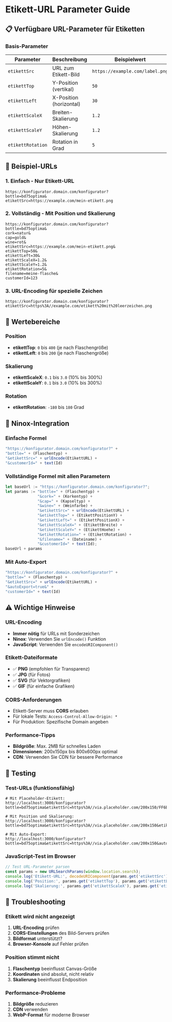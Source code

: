 # Etikett-URL Parameter Guide

## 📋 Verfügbare URL-Parameter für Etiketten

### Basis-Parameter
| Parameter | Beschreibung | Beispielwert | Pflicht |
|-----------|--------------|--------------|---------|
| `etikettSrc` | URL zum Etikett-Bild | `https://example.com/label.png` | ✅ |
| `etikettTop` | Y-Position (vertikal) | `50` | ❌ |
| `etikettLeft` | X-Position (horizontal) | `30` | ❌ |
| `etikettScaleX` | Breiten-Skalierung | `1.2` | ❌ |
| `etikettScaleY` | Höhen-Skalierung | `1.2` | ❌ |
| `etikettRotation` | Rotation in Grad | `5` | ❌ |

## 🔗 Beispiel-URLs

### 1. Einfach - Nur Etikett-URL
```
https://konfigurator.domain.com/konfigurator?
bottle=bd75optima&
etikettSrc=https://example.com/mein-etikett.png
```

### 2. Vollständig - Mit Position und Skalierung
```
https://konfigurator.domain.com/konfigurator?
bottle=bd75optima&
cork=natur&
cap=gold&
wine=rot&
etikettSrc=https://example.com/mein-etikett.png&
etikettTop=50&
etikettLeft=30&
etikettScaleX=1.2&
etikettScaleY=1.2&
etikettRotation=5&
filename=meine-flasche&
customerId=123
```

### 3. URL-Encoding für spezielle Zeichen
```
https://konfigurator.domain.com/konfigurator?
etikettSrc=https%3A//example.com/etikett%20mit%20leerzeichen.png
```

## 📐 Wertebereiche

### Position
- **etikettTop**: `0` bis `400` (je nach Flaschengröße)
- **etikettLeft**: `0` bis `200` (je nach Flaschengröße)

### Skalierung
- **etikettScaleX**: `0.1` bis `3.0` (10% bis 300%)
- **etikettScaleY**: `0.1` bis `3.0` (10% bis 300%)

### Rotation
- **etikettRotation**: `-180` bis `180` Grad

## 🚀 Ninox-Integration

### Einfache Formel
```javascript
"https://konfigurator.domain.com/konfigurator?" +
"bottle=" + (Flaschentyp) +
"&etikettSrc=" + urlEncode(EtikettURL) +
"&customerId=" + text(Id)
```

### Vollständige Formel mit allen Parametern
```javascript
let baseUrl := "https://konfigurator.domain.com/konfigurator?";
let params := "bottle=" + (Flaschentyp) +
              "&cork=" + (Korkentyp) +
              "&cap=" + (Kapseltyp) +
              "&wine=" + (Weinfarbe) +
              "&etikettSrc=" + urlEncode(EtikettURL) +
              "&etikettTop=" + (EtikettPositionY) +
              "&etikettLeft=" + (EtikettPositionX) +
              "&etikettScaleX=" + (EtikettBreite) +
              "&etikettScaleY=" + (EtikettHoehe) +
              "&etikettRotation=" + (EtikettRotation) +
              "&filename=" + (Dateiname) +
              "&customerId=" + text(Id);
baseUrl + params
```

### Mit Auto-Export
```javascript
"https://konfigurator.domain.com/konfigurator?" +
"bottle=" + (Flaschentyp) +
"&etikettSrc=" + urlEncode(EtikettURL) +
"&autoExport=true&" +
"customerId=" + text(Id)
```

## ⚠️ Wichtige Hinweise

### URL-Encoding
- **Immer nötig** für URLs mit Sonderzeichen
- **Ninox**: Verwenden Sie `urlEncode()` Funktion
- **JavaScript**: Verwenden Sie `encodeURIComponent()`

### Etikett-Dateiformate
- ✅ **PNG** (empfohlen für Transparenz)
- ✅ **JPG** (für Fotos)
- ✅ **SVG** (für Vektorgrafiken)
- ✅ **GIF** (für einfache Grafiken)

### CORS-Anforderungen
- Etikett-Server muss **CORS** erlauben
- Für lokale Tests: `Access-Control-Allow-Origin: *`
- Für Produktion: Spezifische Domain angeben

### Performance-Tipps
- **Bildgröße**: Max. 2MB für schnelles Laden
- **Dimensionen**: 200x150px bis 800x600px optimal
- **CDN**: Verwenden Sie CDN für bessere Performance

## 🧪 Testing

### Test-URLs (funktionsfähig)
```
# Mit Placeholder-Etikett:
http://localhost:3000/konfigurator?bottle=bd75optima&etikettSrc=https%3A//via.placeholder.com/200x150/FF6B6B/FFFFFF%3Ftext%3DTest%2BLabel

# Mit Position und Skalierung:
http://localhost:3000/konfigurator?bottle=bd75optima&etikettSrc=https%3A//via.placeholder.com/200x150&etikettTop=50&etikettLeft=30&etikettScaleX=1.2

# Mit Auto-Export:
http://localhost:3000/konfigurator?bottle=bd75optima&etikettSrc=https%3A//via.placeholder.com/200x150&autoExport=true
```

### JavaScript-Test im Browser
```javascript
// Test URL-Parameter parsen
const params = new URLSearchParams(window.location.search);
console.log('Etikett-URL:', decodeURIComponent(params.get('etikettSrc')));
console.log('Position:', params.get('etikettTop'), params.get('etikettLeft'));
console.log('Skalierung:', params.get('etikettScaleX'), params.get('etikettScaleY'));
```

## 🔧 Troubleshooting

### Etikett wird nicht angezeigt
1. **URL-Encoding** prüfen
2. **CORS-Einstellungen** des Bild-Servers prüfen
3. **Bildformat** unterstützt?
4. **Browser-Konsole** auf Fehler prüfen

### Position stimmt nicht
1. **Flaschentyp** beeinflusst Canvas-Größe
2. **Koordinaten** sind absolut, nicht relativ
3. **Skalierung** beeinflusst Endposition

### Performance-Probleme
1. **Bildgröße** reduzieren
2. **CDN** verwenden
3. **WebP-Format** für moderne Browser
